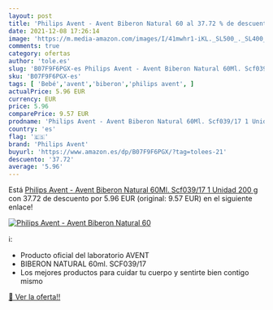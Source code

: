 ```yaml
---
layout: post
title: 'Philips Avent - Avent Biberon Natural 60 al 37.72 % de descuento'
date: 2021-12-08 17:26:14
image: 'https://m.media-amazon.com/images/I/41mwhr1-iKL._SL500_._SL400_.jpg'
comments: true
category: ofertas
author: 'tole.es'
slug: 'B07F9F6PGX-es Philips Avent - Avent Biberon Natural 60Ml. Scf039/17 1...'
sku: 'B07F9F6PGX-es'
tags: [ 'Bebé','avent','biberon','philips avent', ]
actualPrice: 5.96 EUR
currency: EUR
price: 5.96
comparePrice: 9.57 EUR
prodname: 'Philips Avent - Avent Biberon Natural 60Ml. Scf039/17 1 Unidad 200 g'
country: 'es'
flag: '🇪🇸'
brand: 'Philips Avent'
buyurl: 'https://www.amazon.es/dp/B07F9F6PGX/?tag=tolees-21'
descuento: '37.72'
average: '5.96'
---
```


Está [Philips Avent - Avent Biberon Natural 60Ml. Scf039/17 1 Unidad 200 g](https://www.amazon.es/dp/B07F9F6PGX/?tag=tolees-21) con 37.72 de descuento por 5.96 EUR (original: 9.57 EUR) en el siguiente enlace!

[![Philips Avent - Avent Biberon Natural 60](https://m.media-amazon.com/images/I/41mwhr1-iKL._SL500_._SL400_.jpg)](https://www.amazon.es/dp/B07F9F6PGX/?tag=tolees-21)

ℹ️:

- Producto oficial del laboratorio AVENT
- BIBERON NATURAL 60ml. SCF039/17
- Los mejores productos para cuidar tu cuerpo y sentirte bien contigo mismo

[🛒 Ver la oferta!!](https://www.amazon.es/dp/B07F9F6PGX/?tag=tolees-21)
